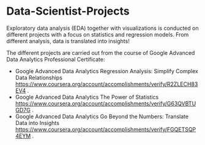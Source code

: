 # Data-Scientist-Projects

Exploratory data analysis (EDA) together with visualizations is conducted on different projects with a focus on statistics and regression models. From different analysis, data is translated into insights! 

The different projects are carried out from the course of Google Advanced Data Analytics Professional Certificate:

- Google Advanced Data Analytics Regression Analysis: Simplify Complex Data Relationships https://www.coursera.org/account/accomplishments/verify/R2ZLECH83EV4 .
- Google Advanced Data Analytics The Power of Statistics https://www.coursera.org/account/accomplishments/verify/G63QVBTUGD7G .
- Google Advanced Data Analytics Go Beyond the Numbers: Translate Data into Insights https://www.coursera.org/account/accomplishments/verify/FGQETSQP4EYM .
